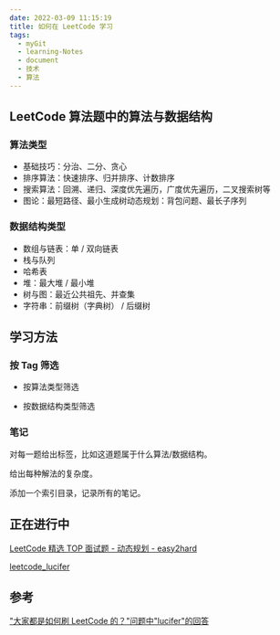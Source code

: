 ```yaml
---
date: 2022-03-09 11:15:19
title: 如何在 LeetCode 学习
tags:
  - myGit
  - learning-Notes
  - document
  - 技术
  - 算法
---
```


## LeetCode 算法题中的算法与数据结构

### 算法类型

- 基础技巧：分治、二分、贪心
- 排序算法：快速排序、归并排序、计数排序
- 搜索算法：回溯、递归、深度优先遍历，广度优先遍历，二叉搜索树等
- 图论：最短路径、最小生成树动态规划：背包问题、最长子序列

### 数据结构类型

- 数组与链表：单 / 双向链表
- 栈与队列
- 哈希表
- 堆：最大堆 / 最小堆
- 树与图：最近公共祖先、并查集
- 字符串：前缀树（字典树） / 后缀树

## 学习方法

### 按 Tag 筛选

- 按算法类型筛选

- 按数据结构类型筛选

### 笔记

对每一题给出标签，比如这道题属于什么算法/数据结构。

给出每种解法的复杂度。

添加一个索引目录，记录所有的笔记。

## 正在进行中

[LeetCode 精选 TOP 面试题 - 动态规划 - easy2hard](https://leetcode-cn.com/problemset/all/?page=1&listId=2ckc81c&topicSlugs=dynamic-programming&sorting=W3sic29ydE9yZGVyIjoiQVNDRU5ESU5HIiwib3JkZXJCeSI6IkRJRkZJQ1VMVFkifV0%3D)

[leetcode_lucifer](https://github.com/SimonFighter/leetcode_lucifer)

## 参考

["大家都是如何刷 LeetCode 的？"问题中"lucifer"的回答](https://www.zhihu.com/question/280279208/answer/510354868)
